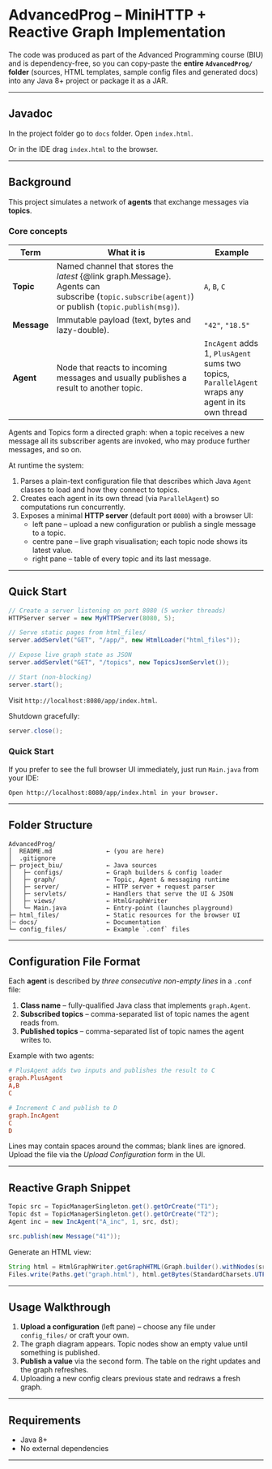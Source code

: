 # AdvancedProg – MiniHTTP + Reactive Graph Implementation

The code was produced as part of the Advanced Programming course (BIU) and is dependency-free, so you can copy-paste the **entire `AdvancedProg/` folder** (sources, HTML templates, sample config files and generated docs) into any Java 8+ project or package it as a JAR.

---
## Javadoc

In the project folder go to `docs` folder.
Open `index.html`.

Or in the IDE drag `index.html` to the browser.

---
## Background
This project simulates a network of **agents** that exchange messages via **topics**.

### Core concepts
| Term | What it is | Example |
|------|------------|---------|
| **Topic** | Named channel that stores the *latest* {@link graph.Message}. Agents can subscribe&nbsp;(`topic.subscribe(agent)`) or publish (`topic.publish(msg)`). | `A`, `B`, `C` |
| **Message** | Immutable payload (text, bytes and lazy-double). | `"42"`, `"18.5"` |
| **Agent** | Node that reacts to incoming messages and usually publishes a result to another topic. | `IncAgent` adds 1, `PlusAgent` sums two topics, `ParallelAgent` wraps any agent in its own thread |

Agents and Topics form a directed graph: when a topic receives a new message all its subscriber agents are invoked, who may produce further messages, and so on.

At runtime the system:
1. Parses a plain-text configuration file that describes which Java `Agent` classes to load and how they connect to topics.
2. Creates each agent in its own thread (via `ParallelAgent`) so computations run concurrently.
3. Exposes a minimal **HTTP server** (default port `8080`) with a browser UI:
   * left pane – upload a new configuration or publish a single message to a topic.
   * centre pane – live graph visualisation; each topic node shows its latest value.
   * right pane – table of every topic and its last message.

---
## Quick Start
```java
// Create a server listening on port 8080 (5 worker threads)
HTTPServer server = new MyHTTPServer(8080, 5);

// Serve static pages from html_files/
server.addServlet("GET", "/app/", new HtmlLoader("html_files"));

// Expose live graph state as JSON
server.addServlet("GET", "/topics", new TopicsJsonServlet());

// Start (non-blocking)
server.start();
```
Visit `http://localhost:8080/app/index.html`.

Shutdown gracefully:
```java
server.close();
```

### Quick Start 
If you prefer to see the full browser UI immediately, just run `Main.java` from your IDE:

```text
Open http://localhost:8080/app/index.html in your browser.
```

---
## Folder Structure

```text
AdvancedProg/
│  README.md               ← (you are here)
│  .gitignore
├─ project_biu/            ← Java sources
│   ├─ configs/            ← Graph builders & config loader
│   ├─ graph/              ← Topic, Agent & messaging runtime
│   ├─ server/             ← HTTP server + request parser
│   ├─ servlets/           ← Handlers that serve the UI & JSON
│   ├─ views/              ← HtmlGraphWriter
│   └─ Main.java           ← Entry-point (launches playground)
├─ html_files/             ← Static resources for the browser UI
|─ docs/                   ← Documentation 
└─ config_files/           ← Example `.conf` files
```

---
## Configuration File Format

Each **agent** is described by *three consecutive non-empty lines* in a `.conf` file:

1. **Class name** – fully-qualified Java class that implements `graph.Agent`.
2. **Subscribed topics** – comma-separated list of topic names the agent reads from.
3. **Published topics** – comma-separated list of topic names the agent writes to.

Example with two agents:

```conf
# PlusAgent adds two inputs and publishes the result to C
graph.PlusAgent
A,B
C

# Increment C and publish to D
graph.IncAgent
C
D
```

Lines may contain spaces around the commas; blank lines are ignored.
Upload the file via the *Upload Configuration* form in the UI.

---
## Reactive Graph Snippet
```java
Topic src = TopicManagerSingleton.get().getOrCreate("T1");
Topic dst = TopicManagerSingleton.get().getOrCreate("T2");
Agent inc = new IncAgent("A_inc", 1, src, dst);

src.publish(new Message("41")); 
```
Generate an HTML view:
```java
String html = HtmlGraphWriter.getGraphHTML(Graph.builder().withNodes(src, dst, inc).build()).get(0);
Files.write(Paths.get("graph.html"), html.getBytes(StandardCharsets.UTF_8));
```

---
## Usage Walkthrough
1. **Upload a configuration** (left pane) – choose any file under `config_files/` or craft your own.
2. The graph diagram appears.  Topic nodes show an empty value until something is published.
3. **Publish a value** via the second form.  The table on the right updates and the graph refreshes.
4. Uploading a new config clears previous state and redraws a fresh graph.

---
## Requirements
* Java 8+
* No external dependencies

---

